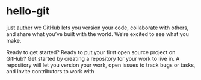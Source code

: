 # hello-git
just auther wc
GitHub lets you version your code, collaborate with others, and share what you’ve built with the world. We’re excited to see what you make.
 
Ready to get started?
Ready to put your first open source project on GitHub? Get started by creating a repository for your work to live in. A repository will let you version your work, open issues to track bugs or tasks, and invite contributors to work with 
